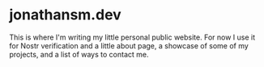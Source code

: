 # jonathansm.dev

This is where I'm writing my little personal public website. For now I use it
for Nostr verification and a little about page, a showcase of some of my
projects, and a list of ways to contact me.
